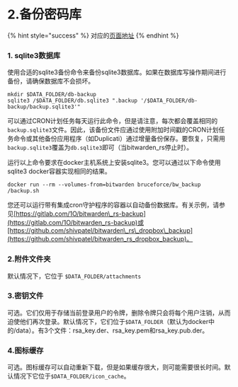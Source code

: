 # 2.备份密码库

{% hint style="success" %}
对应的[页面地址](https://github.com/dani-garcia/bitwarden_rs/wiki/Backing-up-your-vault)
{% endhint %}

### 1. sqlite3数据库

使用合适的sqlite3备份命令来备份sqlite3数据库。如果在数据库写操作期间进行备份，请确保数据库不会损坏。

```text
mkdir $DATA_FOLDER/db-backup
sqlite3 /$DATA_FOLDER/db.sqlite3 ".backup '/$DATA_FOLDER/db-backup/backup.sqlite3'"
```

可以通过CRON计划任务每天运行此命令，但是请注意，每次都会覆盖相同的`backup.sqlite3`文件。因此，该备份文件应通过使用附加时间戳的CRON计划任务命令或其他备份应用程序（如Duplicati）通过增量备份保存。要恢复，只需用`backup.sqlite3`覆盖为`db.sqlite3`即可（当bitwarden\_rs停止时）。

运行以上命令要求在docker主机系统上安装sqlite3。您可以通过以下命令使用sqlite3 docker容器实现相同的结果。

```text
docker run --rm --volumes-from=bitwarden bruceforce/bw_backup /backup.sh
```

您还可以运行带有集成cron守护程序的容器以自动备份数据库。有关示例，请参见[https://gitlab.com/1O/bitwarden\_rs-backup](https://gitlab.com/1O/bitwarden_rs-backup)或[https://github.com/shivpatel/bitwarden\_rs\_dropbox\_backup](https://github.com/shivpatel/bitwarden_rs_dropbox_backup)。

### 2.附件文件夹

默认情况下，它位于 `$DATA_FOLDER/attachments`

### 3.密钥文件

可选。它们仅用于存储当前登录用户的令牌，删除令牌只会将每个用户注销，从而迫使他们再次登录。默认情况下，它们位于`$DATA_FOLDER`（默认为docker中的/data）。有3个文件：rsa\_key.der、rsa\_key.pem和rsa\_key.pub.der。

### 4.图标缓存

可选。图标缓存可以自动重新下载，但是如果缓存很大，则可能需要很长时间。默认情况下它位于`$DATA_FOLDER/icon_cache`。

